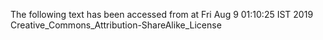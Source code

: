 The following text has been accessed from at Fri Aug 9 01:10:25 IST 2019
Creative_Commons_Attribution-ShareAlike_License
